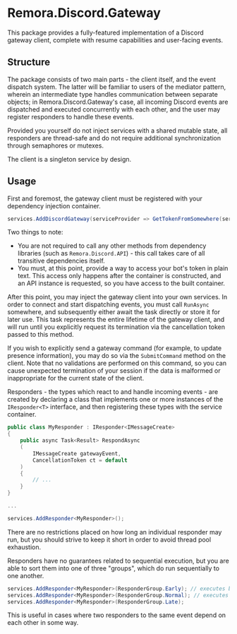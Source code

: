 Remora.Discord.Gateway
======================

This package provides a fully-featured implementation of a Discord gateway
client, complete with resume capabilities and user-facing events.

## Structure
The package consists of two main parts - the client itself, and the event 
dispatch system. The latter will be familiar to users of the mediator pattern,
wherein an intermediate type handles communication between separate objects; in 
Remora.Discord.Gateway's case, all incoming Discord events are dispatched and 
executed concurrently with each other, and the user may register responders to 
handle these events.

Provided you yourself do not inject services with a shared mutable state, all
responders are thread-safe and do not require additional synchronization through
semaphores or mutexes.

The client is a singleton service by design.

## Usage
First and foremost, the gateway client must be registered with your dependency
injection container. 

```c#
services.AddDiscordGateway(serviceProvider => GetTokenFromSomewhere(serviceProvider));
```

Two things to note:
  * You are not required to call any other methods from dependency libraries
    (such as `Remora.Discord.API`) - this call takes care of all transitive
    dependencies itself.
  * You must, at this point, provide a way to access your bot's token in plain
    text. This access only happens after the container is constructed, and an
    API instance is requested, so you have access to the built container.

After this point, you may inject the gateway client into your own services. In 
order to connect and start dispatching events, you must call `RunAsync`
somewhere, and subsequently either await the task directly or store it for later
use. This task represents the entire lifetime of the gateway client, and will 
run until you explicitly request its termination via the cancellation token
passed to this method.

If you wish to explicitly send a gateway command (for example, to update
presence information), you may do so via the `SubmitCommand` method on the
client. Note that no validations are performed on this command, so you can cause
unexpected termination of your session if the data is malformed or inappropriate
for the current state of the client.

Responders - the types which react to and handle incoming events - are created
by declaring a class that implements one or more instances of the 
`IResponder<T>` interface, and then registering these types with the service 
container.

```c#
public class MyResponder : IResponder<IMessageCreate>
{
    public async Task<Result> RespondAsync
    (
        IMessageCreate gatewayEvent,
        CancellationToken ct = default
    )
    {
        // ...
    }
}

...

services.AddResponder<MyResponder>();
```

There are no restrictions placed on how long an individual responder may run, 
but you should strive to keep it short in order to avoid thread pool exhaustion. 

Responders have no guarantees related to sequential execution, but you are able
to sort them into one of three "groups", which do run sequentially to one 
another.

```c#
services.AddResponder<MyResponder>(ResponderGroup.Early); // executes before...
services.AddResponder<MyResponder>(ResponderGroup.Normal); // executes before...
services.AddResponder<MyResponder>(ResponderGroup.Late);
```

This is useful in cases where two responders to the same event depend on each 
other in some way.
